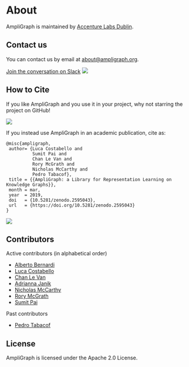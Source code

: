 # About

AmpliGraph is maintained by [Accenture Labs Dublin](https://www.accenture.com/us-en/accenture-technology-labs-index).

## Contact us

You can contact us by email at [about@ampligraph.org](mailto:about@ampligraph.org).

[Join the conversation on Slack](https://join.slack.com/t/ampligraph/shared_invite/enQtNTc2NTI0MzUxMTM5LTRkODk0MjI2OWRlZjdjYmExY2Q3M2M3NGY0MGYyMmI4NWYyMWVhYTRjZDhkZjA1YTEyMzBkMGE4N2RmNTRiZDg)
![](/img/slack_logo.png)



## How to Cite

If you like AmpliGraph and you use it in your project, why not starring the project on GitHub!

[![](https://img.shields.io/github/stars/Accenture/AmpliGraph.svg?style=social&label=Star&maxAge=3600)](https://GitHub.com/Accenture/AmpliGraph/stargazers/)


If you instead use AmpliGraph in an academic publication, cite as:

```
@misc{ampligraph,
 author= {Luca Costabello and
          Sumit Pai and
          Chan Le Van and
          Rory McGrath and
          Nicholas McCarthy and
          Pedro Tabacof},
 title = {{AmpliGraph: a Library for Representation Learning on Knowledge Graphs}},
 month = mar,
 year  = 2019,
 doi   = {10.5281/zenodo.2595043},
 url   = {https://doi.org/10.5281/zenodo.2595043}
}
```
[![](https://zenodo.org/badge/DOI/10.5281/zenodo.2595043.svg)](https://doi.org/10.5281/zenodo.2595043)


## Contributors

Active contributors (in alphabetical order)

+ [Alberto Bernardi](http://github.com/albernar)
+ [Luca Costabello](http://github.com/lukostaz)
+ [Chan Le Van](http://github.com/chanlevan)
+ [Adrianna Janik](https://github.com/adrijanik)
+ [Nicholas McCarthy](http://github.com/NicholasMcCarthy)
+ [Rory McGrath](http://github.com/rorymcgrath)
+ [Sumit Pai](http://github.com/sumitpai)

Past contributors
+ [Pedro Tabacof](http://github.com/tabacof)


## License

AmpliGraph is licensed under the Apache 2.0 License.

